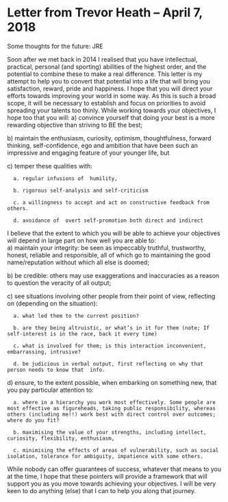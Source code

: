 # Letter from Trevor Heath – April 7, 2018

Some thoughts for the future: JRE 

Soon after we met back in 2014 I realised that you have intellectual, practical, personal (and sporting) abilities of the highest order, and the potential to combine these to make a real difference.  This letter is my attempt to help you to convert that potential into a life that will bring you satisfaction, reward, pride and happiness. 
I hope that you will direct your efforts towards improving your world in some way. As this is such a broad scope, it will be necessary to establish and focus on priorities to avoid spreading your talents too thinly. 
While working towards your objectives, I hope too that you will: 
   a) convince yourself that doing your best is a more rewarding objective than striving to BE the best; 
   
   b) maintain the enthusiasm, curiosity, optimism, thoughtfulness, forward thinking, self-confidence, ego  and ambition that have been such an impressive and engaging feature of your younger life, but 
   
   c) temper these qualities with:   
   
      a. regular infusions of  humility,   
      
      b. rigorous self-analysis and self-criticism   
      
      c. a willingness to accept and act on constructive feedback from others. 
      
      d. avoidance of  overt self-promotion both direct and indirect   
      
I believe that the extent to which you will be able to achieve your objectives will depend in large part on how well you are able to:   
   a) maintain your integrity: be seen as impeccably truthful, trustworthy, honest, reliable and responsible, all of which go to maintaining the  good name/reputation without which all else is doomed; 
   
   b) be credible: others may use exaggerations and inaccuracies as a reason to question the veracity of all output;   
   
   c) see situations involving other people from their point of view, reflecting on (depending on the situation): 
   
      a. what led them to the current position? 
      
      b. are they being altruistic, or what’s in it for them (note; If self-interest is in the race, back it every time)   
      
      c. what is involved for them; is this interaction inconvenient, embarrassing, intrusive? 
      
      d. be judicious in verbal output, first reflecting on why that person needs to know that  info. 
      
   d) ensure, to the extent possible, when embarking on something new, that you pay particular attention to: 
   
      a. where in a hierarchy you work most effectively. Some people are most effective as figureheads, taking public responsibility, whereas others (including me!!) work best with direct control over outcomes; where do you fit?   
      
      b. maximising the value of your strengths, including intellect, curiosity, flexibility, enthusiasm,   
      
      c. minimising the effects of areas of vulnerability, such as social isolation, tolerance for ambiguity, impatience with some others. 
      
While nobody can offer guarantees of success, whatever that means to you at the time, I hope that these pointers will provide a framework that will support you as you move towards achieving your objectives. I will be very keen to do anything (else) that I can to help you along that journey.